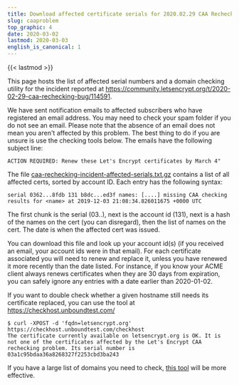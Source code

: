 ```yaml
---
title: Download affected certificate serials for 2020.02.29 CAA Rechecking Incident
slug: caaproblem
top_graphic: 4
date: 2020-03-02
lastmod: 2020-03-03
english_is_canonical: 1
---
```


{{< lastmod >}}

This page hosts the list of affected serial numbers and a domain checking utility for the incident reported at
https://community.letsencrypt.org/t/2020-02-29-caa-rechecking-bug/114591.

We have sent notification emails to affected subscribers who have registered an email address. You may need to check your spam folder if you do not see an email.
Please note that the absence of an email does not mean you aren't affected by this problem. The best thing to do if you are unsure is use the checking tools below.
The emails have the following subject line:
```
ACTION REQUIRED: Renew these Let's Encrypt certificates by March 4"
```

The file <a href="https://d4twhgtvn0ff5.cloudfront.net/caa-rechecking-incident-affected-serials.txt.gz">caa-rechecking-incident-affected-serials.txt.gz</a> contains a list of all
affected certs, sorted by account ID. Each entry has the following syntax:

```
serial 0362...8fdb 131 b8dc...ed3f names: [....] missing CAA checking results for <name> at 2019-12-03 21:08:34.826011675 +0000 UTC
```

The first chunk is the serial (03..), next is the account id (131), next is a
hash of the names on the cert (you can disregard), then the list of names on
the cert. The date is when the affected cert was issued.

You can download this file and look up your account id(s) (if you received an
email, your account ids were in that email). For each certificate
associated you will need to renew and replace it, unless you have renewed it
more recently than the date listed. For instance, if you know your ACME client
always renews certificates when they are 30 days from expiration, you can safely
ignore any entries with a date earlier than 2020-01-02.

If you want to double check whether a given hostname still
needs its certificate replaced, you can use the tool at
https://checkhost.unboundtest.com/

```
$ curl -XPOST -d 'fqdn=letsencrypt.org' https://checkhost.unboundtest.com/checkhost
The certificate currently available on letsencrypt.org is OK. It is not one of the certificates affected by the Let's Encrypt CAA rechecking problem. Its serial number is 03a1c95bdaa36a8268327f2253cbd3ba243
```

If you have a large list of domains you need to check, <a href="https://github.com/hannob/lecaa">this tool</a> will be more effective.
